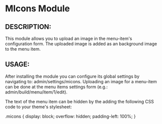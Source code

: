 MIcons Module
================================================================================

DESCRIPTION:
--------------------------------------------------------------------------------
This module allows you to upload an image in the menu-item's configuration form.
The uploaded image is added as an background image to the menu item.

USAGE:
--------------------------------------------------------------------------------
After installing the module you can configure its global settings by navigating
to: admin/settings/micons. Uploading an image for a menu-item can be done at
the menu items settings form (e.g.: admin/build/menu/item/1/edit).

The text of the menu item can be hidden by the adding the following CSS code to
your theme's stylesheet:

.micons {
  display: block;
  overflow: hidden;
  padding-left: 100%;
}

